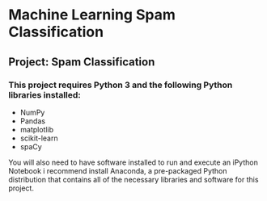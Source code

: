 # Machine Learning Spam Classification
## Project: Spam Classification

### This project requires Python 3 and the following Python libraries installed:
* NumPy
* Pandas
* matplotlib
* scikit-learn
* spaCy<br>


You will also need to have software installed to run and execute an iPython Notebook
i recommend install Anaconda, a pre-packaged Python distribution that contains all of the necessary libraries and software for this project.

